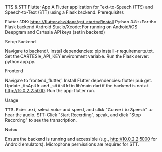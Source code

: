 TTS & STT Flutter App
A Flutter application for Text-to-Speech (TTS) and Speech-to-Text (STT) using a Flask backend.
Prerequisites

Flutter SDK: https://flutter.dev/docs/get-started/install
Python 3.8+: For the Flask backend
Android Studio/Xcode: For running on Android/iOS
Deepgram and Cartesia API keys (set in backend)

Setup
Backend

Navigate to backend/.
Install dependencies: pip install -r requirements.txt.
Set the CARTESIA_API_KEY environment variable.
Run the Flask server: python app.py.

Frontend

Navigate to frontend_flutter/.
Install Flutter dependencies: flutter pub get.
Update _ttsApiUrl and _sttApiUrl in lib/main.dart if the backend is not at http://10.0.2.2:5000.
Run the app: flutter run.

Usage

TTS: Enter text, select voice and speed, and click "Convert to Speech" to hear the audio.
STT: Click "Start Recording", speak, and click "Stop Recording" to see the transcription.

Notes

Ensure the backend is running and accessible (e.g., http://10.0.2.2:5000 for Android emulators).
Microphone permissions are required for STT.

